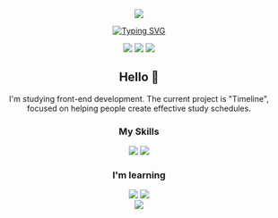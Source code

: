 <div align="center"/>
<img src="https://capsule-render.vercel.app/api?type=waving&height=115&color=0:00B8F5,100:589AB0">

[![Typing SVG](https://readme-typing-svg.demolab.com?font=JetBrains+Mono&weight=600&size=50&pause=1000&color=67B5CF&center=true&vCenter=true&random=false&width=1000&height=70&lines=+Welcome!+Nice+to+meet+you!;My+name+is+Carlos+Fujimoto)](https://git.io/typing-svg)

<div align="center"/>

<div>
<a href="https://www.instagram.com/fuj1mo.to_/"><img src="https://img.shields.io/badge/Instagram-E4405F?style=for-the-badge&logo=instagram&logoColor=white" target="_blank" /></a>
<a href="mailto:carlos_k.fujimoto@outlook.com" target="_blank" ><img src="https://img.shields.io/badge/Microsoft_Outlook-0078D4?style=for-the-badge&logo=microsoft-outlook&logoColor=white "></a>
<a href="https://www.linkedin.com/in/carlos-fujimoto-9098741b7/" target="_blank"><img src="https://img.shields.io/badge/LinkedIn-0077B5?style=for-the-badge&logo=linkedin&logoColor=white"></a>

<br>

## Hello 💜

I'm studying front-end development. The current project is "Timeline", focused on helping people create effective study schedules.

### My Skills

<img src="https://img.shields.io/badge/HTML5-E34F26?style=for-the-badge&logo=html5&logoColor=white">
<img src="https://img.shields.io/badge/CSS3-1572B6?style=for-the-badge&logo=css3&logoColor=white">

### I'm learning

<img src="https://img.shields.io/badge/Tailwind_CSS-38B2AC?style=for-the-badge&logo=tailwind-css&logoColor=white">
<img src="https://img.shields.io/badge/JavaScript-F7DF1E?style=for-the-badge&logo=javascript&logoColor=black
">

</div>

<img src="https://capsule-render.vercel.app/api?type=waving&height=115&color=0:00B8F5,100:589AB0&section=footer">
